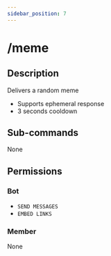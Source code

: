 ```yaml
---
sidebar_position: 7
---
```


# /meme
## Description
Delivers a random meme

- Supports ephemeral response
- 3 seconds cooldown

## Sub-commands
None

## Permissions
### Bot
- `SEND MESSAGES`
- `EMBED LINKS`
### Member
None
